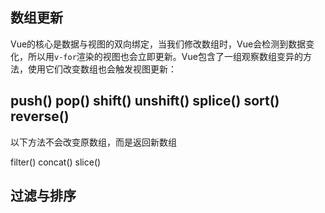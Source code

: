 ## 数组更新

Vue的核心是数据与视图的双向绑定，当我们修改数组时，Vue会检测到数据变化，所以用`v-for`渲染的视图也会立即更新。Vue包含了一组观察数组变异的方法，使用它们改变数组也会触发视图更新：

push()
pop()
shift()
unshift()
splice()
sort()
reverse()
---

以下方法不会改变原数组，而是返回新数组

filter()
concat()
slice()

## 过滤与排序

